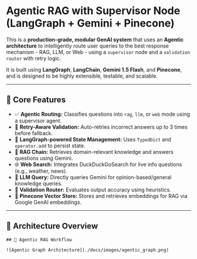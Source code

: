 # Agentic RAG with Supervisor Node (LangGraph + Gemini + Pinecone)

This is a **production-grade, modular GenAI system** that uses an **Agentic architecture** to intelligently route user queries to the best response mechanism - RAG, LLM, or Web - using a `supervisor` node and a `validation router` with retry logic. 

It is built using **LangGraph**, **LangChain**, **Gemini 1.5 Flash**, and **Pinecone**, and is designed to be highly extensible, testable, and scalable.

---

## 🚀 Core Features

- ✅ **Agentic Routing:** Classifies questions into `rag`, `llm`, or `web` mode using a supervisor agent.
- 🔄 **Retry-Aware Validation:** Auto-retries incorrect answers up to 3 times before fallback.
- 🧠 **LangGraph-powered State Management:** Uses `TypedDict` and `operator.add` to persist state.
- 📄 **RAG Chain:** Retrieves domain-relevant knowledge and answers questions using Gemini.
- 🌐 **Web Search:** Integrates DuckDuckGoSearch for live info questions (e.g., weather, news).
- 🤖 **LLM Query:** Directly queries Gemini for opinion-based/general knowledge queries.
- 🧪 **Validation Router:** Evaluates output accuracy using heuristics.
- 💾 **Pinecone Vector Store:** Stores and retrieves embeddings for RAG via Google GenAI embeddings.

---

## 🧱 Architecture Overview

```mermaid
## 🔁 Agentic RAG Workflow

![Agentic Graph Architecture](./docs/images/agentic_graph.png)
```

